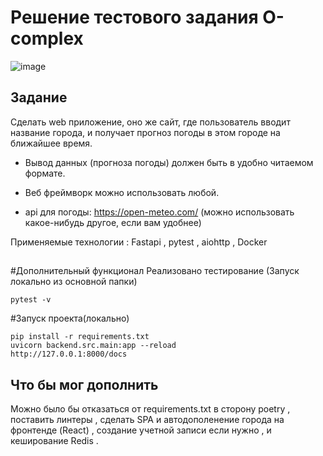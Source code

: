 # Решение тестового задания O-complex
![image](https://github.com/user-attachments/assets/9851bb77-8238-4e44-8252-7846407c6622)


##  Задание
Сделать web приложение, оно же сайт, где пользователь вводит название города, и получает прогноз погоды в этом городе на ближайшее время.

 - Вывод данных (прогноза погоды) должен быть в удобно читаемом формате. 

 - Веб фреймворк можно использовать любой.

 - api для погоды: https://open-meteo.com/ (можно использовать какое-нибудь другое, если вам удобнее)

Применяемые технологии : Fastapi , pytest , aiohttp , Docker
##
#Дополнительный функционал
Реализовано тестирование 
(Запуск локально из основной папки)
```
pytest -v
```

#Запуск проекта(локально)
```
pip install -r requirements.txt
uvicorn backend.src.main:app --reload
http://127.0.0.1:8000/docs
```

## Что бы мог дополнить 
Можно было бы отказаться от requirements.txt в сторону poetry , поставить линтеры , сделать SPA и автодополенение города на фронтенде (React) , cоздание учетной записи если нужно , 
и кеширование Redis . 

